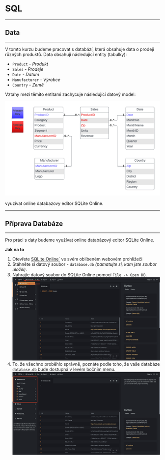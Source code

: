 # SQL

---
## Data
---

V tomto kurzu budeme pracovat s databází, která obsahuje data o prodeji různých produktů.
Data obsahují následující entity (tabulky): 
* `Product` - _Produkt_
* `Sales` - _Prodeje_
* `Date` - _Datum_
* `Manufacturer` - _Výrobce_
* `Country` - _Země_

Vztahy mezi těmito entitami zachycuje následující datový model:

![Data Model](Images/dataModel.png)

vyuzivat online databazovy editor SQLite Online.

---
## Příprava Databáze
---

Pro práci s daty budeme využívat online databázový editor SQLite Online.

**Jak na to**

1. Otevřete [SQLite Online`](https://sqliteonline.com/) ve svém oblíbeném webovém prohlížeči
2. Stáhněte si datový soubor - `database.db` _(pamatujte si, kam jste soubor uložili)_.
3. Nahrajte datový soubor do SQLite Online pomocí `File -> Open DB`.
![Data Model](Images/loadData.png)
4. To, že všechno proběhlo správně, poznáte podle toho, že vaše databáze `database.db` bude dostupná v levém bočním menu.
![Data Model](Images/dataLoaded.png)


